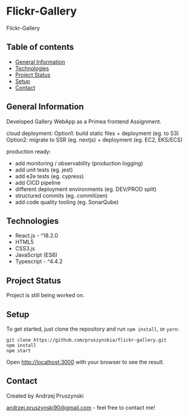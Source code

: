 # Flickr-Gallery

Flickr-Gallery

## Table of contents

- [General Information](#general-information)
- [Technologies](#technologies)
- [Project Status](#project-status)
- [Setup](#setup)
- [Contact](#contact)

## General Information

Developed Gallery WebApp as a Primea frontend Assignment.

cloud deployment:
Option1: build static files + deployment (eg. to S3)
Option2: migrate to SSR (eg. nextjs) + deployment (eg. EC2, EKS/ECS)

production ready:
- add monitoring / observability (production logging)
- add unit tests (eg. jest)
- add e2e tests (eg. cypress)
- add CICD pipeline
- different deployment environments (eg. DEV/PROD split)
- structured commits (eg. commitizen)
- add code quality tooling (eg. SonarQube)

## Technologies

- React.js - ^18.2.0
- HTML5
- CSS3.js
- JavaScript (ES6)
- Typescript - ^4.4.2

## Project Status

Project is still being worked on.

## Setup

To get started, just clone the repository and run `npm install`, or `yarn`:

```
git clone https://github.com/pruszynskia/flickr-gallery.git
npm install
npm start
```

Open [http://localhost:3000](http://localhost:3000) with your browser to see the result.

## Contact

Created by Andrzej Pruszynski <br />

andrzej.pruszynski90@gmail.com - feel free to contact me!
